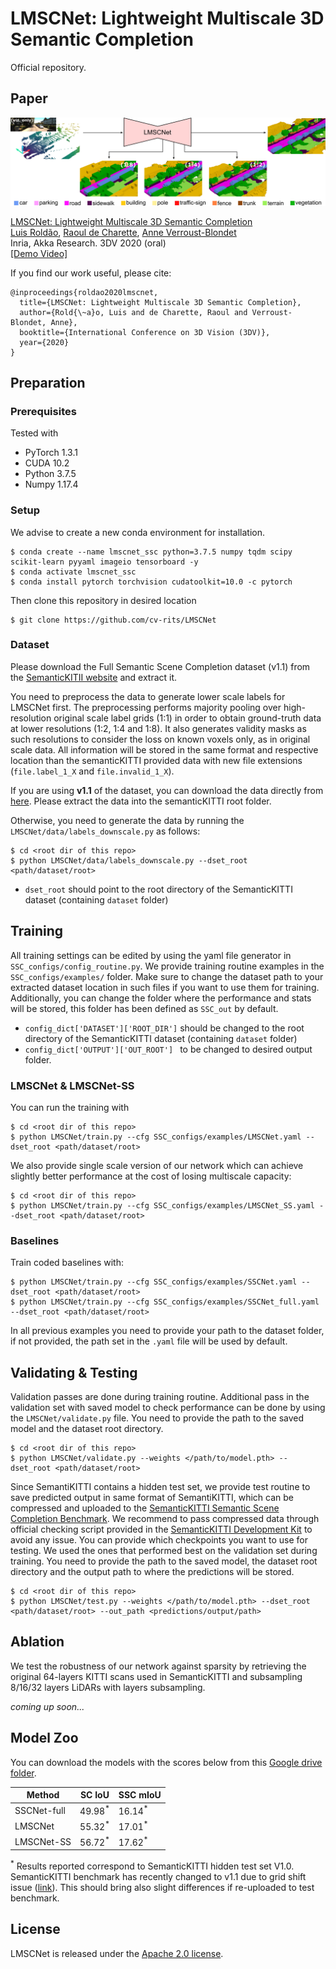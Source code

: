 # LMSCNet: Lightweight Multiscale 3D Semantic Completion

Official repository.  

## Paper
![alt text](teaser.png "LMSCNet")

[LMSCNet: Lightweight Multiscale 3D Semantic Completion](https://arxiv.org/abs/2008.10559) \
[Luis Roldão](https://team.inria.fr/rits/membres/luis-roldao-jimenez/), [Raoul de Charette](https://team.inria.fr/rits/membres/raoul-de-charette/), [Anne Verroust-Blondet](https://team.inria.fr/rits/membres/anne-verroust/)  
Inria, Akka Research. 3DV 2020 (oral) \
[[Demo Video]](https://www.youtube.com/watch?v=J6dYoWx4Xqw&feature=youtu.be)


If you find our work useful, please cite:
```
@inproceedings{roldao2020lmscnet,
  title={LMSCNet: Lightweight Multiscale 3D Semantic Completion},
  author={Rold{\~a}o, Luis and de Charette, Raoul and Verroust-Blondet, Anne},
  booktitle={International Conference on 3D Vision (3DV)},
  year={2020}
}
```

## Preparation
### Prerequisites
Tested with
* PyTorch 1.3.1
* CUDA 10.2
* Python 3.7.5
* Numpy 1.17.4

### Setup
We advise to create a new conda environment for installation.

```
$ conda create --name lmscnet_ssc python=3.7.5 numpy tqdm scipy scikit-learn pyyaml imageio tensorboard -y
$ conda activate lmscnet_ssc
$ conda install pytorch torchvision cudatoolkit=10.0 -c pytorch
```

Then clone this repository in desired location
```
$ git clone https://github.com/cv-rits/LMSCNet
```

### Dataset

Please download the Full Semantic Scene Completion dataset (v1.1) from the [SemanticKITII website](http://www.semantic-kitti.org/dataset.html) and extract it.

You need to preprocess the data to generate lower scale labels for LMSCNet first.
The preprocessing performs majority pooling over high-resolution original scale label
grids (1:1) in order to obtain ground-truth data at lower resolutions (1:2, 1:4 and 1:8).
It also generates validity masks as such resolutions to consider the loss on known voxels only,
as in original scale data. All information will be stored in the same format and respective location
than the semanticKITTI provided data with new file extensions (`file.label_1_X` and `file.invalid_1_X`).

If you are using **v1.1** of the dataset, you can download the data directly from [here](https://www.rocq.inria.fr/rits_files/download.php?file=computer-vision/lmscnet/semanticKITTI_v1.1_dscale.zip).
Please extract the data into the semanticKITTI root folder. 

Otherwise, you need to generate the data by running the `LMSCNet/data/labels_downscale.py` as follows:
```
$ cd <root dir of this repo>
$ python LMSCNet/data/labels_downscale.py --dset_root <path/dataset/root>
```
* `dset_root` should point to the root directory of the SemanticKITTI dataset (containing `dataset` folder)

## Training

All training settings can be edited by using the yaml file generator in `SSC_configs/config_routine.py`. We provide training
routine examples in the `SSC_configs/examples/` folder. Make sure to change the dataset path to your extracted dataset location in such files if you 
want to use them for training. Additionally, you can change the folder where the performance and stats will be stored, this folder has been defined as `SSC_out` by default.
* `config_dict['DATASET']['ROOT_DIR']` should be changed to the root directory of the SemanticKITTI dataset (containing `dataset` folder)
* `config_dict['OUTPUT']['OUT_ROOT'] ` to be changed to desired output folder.

### LMSCNet & LMSCNet-SS
You can run the training with
```
$ cd <root dir of this repo>
$ python LMSCNet/train.py --cfg SSC_configs/examples/LMSCNet.yaml --dset_root <path/dataset/root>
```

We also provide single scale version of our network which can achieve slightly better performance at
the cost of losing multiscale capacity:
```
$ cd <root dir of this repo>
$ python LMSCNet/train.py --cfg SSC_configs/examples/LMSCNet_SS.yaml --dset_root <path/dataset/root>
```

### Baselines
Train coded baselines with:
```
$ python LMSCNet/train.py --cfg SSC_configs/examples/SSCNet.yaml --dset_root <path/dataset/root>
$ python LMSCNet/train.py --cfg SSC_configs/examples/SSCNet_full.yaml --dset_root <path/dataset/root>
```

In all previous examples you need to provide your path to the dataset folder, if not provided, the path
set in the `.yaml` file will be used by default.

## Validating & Testing

Validation passes are done during training routine. Additional pass in the validation set with saved model 
to check performance can be done by using the `LMSCNet/validate.py` file. You need to provide the path to the saved model and the 
dataset root directory.

```
$ cd <root dir of this repo>
$ python LMSCNet/validate.py --weights </path/to/model.pth> --dset_root <path/dataset/root>
```

Since SemantiKITTI contains a hidden test set, we provide test routine to save predicted output in same
format of SemantiKITTI, which can be compressed and uploaded to the [SemanticKITTI Semantic Scene Completion Benchmark](http://www.semantic-kitti.org/tasks.html#semseg).
We recommend to pass compressed data through official checking script provided in the [SemanticKITTI Development Kit](http://www.semantic-kitti.org/resources.html#devkit) to avoid any issue.
You can provide which checkpoints you want to use for testing. We used the ones that performed best on the validation set during training.
You need to provide the path to the saved model, the 
dataset root directory and the output path to where the predictions will be stored.

```
$ cd <root dir of this repo>
$ python LMSCNet/test.py --weights </path/to/model.pth> --dset_root <path/dataset/root> --out_path <predictions/output/path>
```

## Ablation

We test the robustness of our network against sparsity by retrieving the original 64-layers KITTI scans used in SemanticKITTI
and subsampling 8/16/32 layers LiDARs with layers subsampling.

_coming up soon..._

<!---
## Acknowledgements
This work has been developed in collaboration between INRIA and AKKA Technologies, under the funding of AKKA Technologies. 
-->

## Model Zoo

You can download the models with the scores below from this [Google drive folder](https://drive.google.com/drive/folders/12A46LE3BO6tQ8Y5OFbR4ImP7nzM8_3wb?usp=sharing).

| Method                    | SC IoU               | SSC mIoU             |
| ------------------------- | -------------------- | -------------------- |
| SSCNet-full               | 49.98<sup>*</sup>    | 16.14<sup>*</sup>    |
| LMSCNet                   | 55.32<sup>*</sup>    | 17.01<sup>*</sup>    |
| LMSCNet-SS                | 56.72<sup>*</sup>    | 17.62<sup>*</sup>    |


<sup>*</sup> Results reported correspond to SemanticKITTI hidden test set V1.0. 
SemanticKITTI benchmark has recently changed
to v1.1 due to grid shift issue ([link](https://github.com/PRBonn/semantic-kitti-api/issues/49)). This should bring also slight differences if re-uploaded to test benchmark. 

## License
LMSCNet is released under the [Apache 2.0 license](./LICENSE).